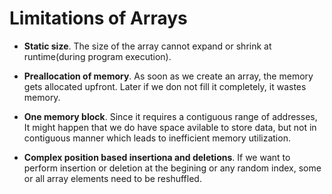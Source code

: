 # Limitations of Arrays

- **Static size**. The size of the array cannot expand or shrink at runtime(during program execution).

- **Preallocation of memory**. As soon as we create an array, the memory gets allocated upfront. Later if we don not fill it completely, it wastes memory.

- **One memory block**. Since it requires a contiguous range of addresses, It might happen that we do have space avilable to store data, but not in contiguous manner which leads to inefficient memory utilization.

- **Complex position based insertiona and deletions**. If we want to perform insertion or deletion at the begining or any random index, some or all array elements need to be reshuffled.
